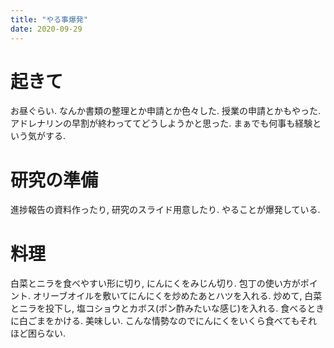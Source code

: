 ```yaml
---
title: "やる事爆発"
date: 2020-09-29
---
```


# 起きて
お昼ぐらい. なんか書類の整理とか申請とか色々した. 授業の申請とかもやった. アドレナリンの早割が終わっててどうしようかと思った. まぁでも何事も経験という気がする.

# 研究の準備
進捗報告の資料作ったり, 研究のスライド用意したり. やることが爆発している. 

# 料理
白菜とニラを食べやすい形に切り, にんにくをみじん切り. 包丁の使い方がポイント.
オリーブオイルを敷いてにんにくを炒めたあとハツを入れる. 炒めて, 白菜とニラを投下し, 塩コショウとカボス(ポン酢みたいな感じ)を入れる. 食べるときに白ごまをかける. 美味しい. こんな情勢なのでにんにくをいくら食べてもそれほど困らない.